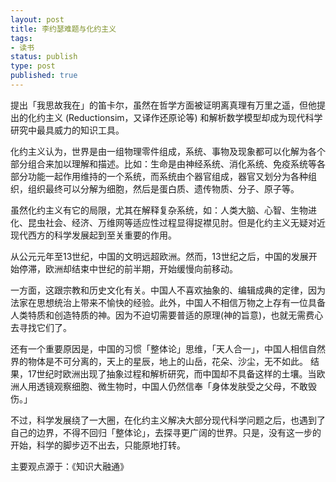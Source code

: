 ```yaml
---
layout: post
title: 李约瑟难题与化约主义
tags: 
- 读书
status: publish
type: post
published: true
---
```


提出「我思故我在」的笛卡尔，虽然在哲学方面被证明离真理有万里之遥，但他提出的化约主义 (Reductionsim，又译作还原论等) 和解析数学模型却成为现代科学研究中最具威力的知识工具。

化约主义认为，世界是由一组物理零件组成，系统、事物及现象都可以化解为各个部分组合来加以理解和描述。比如：生命是由神经系统、消化系统、免疫系统等各部分功能一起作用维持的一个系统，而系统由个器官组成，器官又划分为各种组织，组织最终可以分解为细胞，然后是蛋白质、遗传物质、分子、原子等。

虽然化约主义有它的局限，尤其在解释复杂系统，如：人类大脑、心智、生物进化、昆虫社会、经济、万维网等适应性过程显得捉襟见肘。但是化约主义无疑对近现代西方的科学发展起到至关重要的作用。

从公元元年至13世纪，中国的文明远超欧洲。然而，13世纪之后，中国的发展开始停滞，欧洲却结束中世纪的前半期，开始缓慢向前移动。

一方面，这跟宗教和历史文化有关。中国人不喜欢抽象的、编辑成典的定律，因为法家在思想统治上带来不愉快的经验。此外，中国人不相信万物之上存有一位具备人类特质和创造特质的神。因为不迫切需要普适的原理(神的旨意)，也就无需费心去寻找它们了。

还有一个重要原因是，中国的习惯「整体论」思维，「天人合一」，中国人相信自然界的物体是不可分离的，天上的星辰，地上的山岳，花朵、沙尘，无不如此。
结果，17世纪时欧洲出现了抽象过程和解析研究，而中国却不具备这样的土壤。当欧洲人用透镜观察细胞、微生物时，中国人仍然信奉「身体发肤受之父母，不敢毁伤。」

不过，科学发展绕了一大圈，在化约主义解决大部分现代科学问题之后，也遇到了自己的边界，不得不回归「整体论」，去探寻更广阔的世界。只是，没有这一步的开始，科学的脚步迈不出去，只能原地打转。

主要观点源于：《知识大融通》
